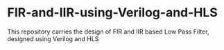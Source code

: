 # FIR-and-IIR-using-Verilog-and-HLS
This repository carries the design of FIR and IIR based Low Pass Filter, designed using Verilog and HLS
